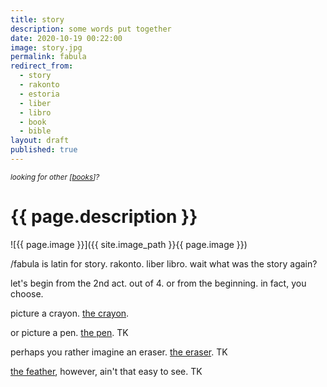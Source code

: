 ```yaml
---
title: story
description: some words put together
date: 2020-10-19 00:22:00
image: story.jpg
permalink: fabula
redirect_from:
  - story
  - rakonto
  - estoria
  - liber
  - libro
  - book
  - bible
layout: draft
published: true
---
```


<small>_looking for other [[books](/books)]?_</small>

# {{ page.description }}

![{{ page.image }}]({{ site.image_path }}{{ page.image }})

/fabula is latin for story. rakonto. liber libro. wait what was the story again?

let's begin from the 2nd act. out of 4. or from the beginning. in fact, you choose.

picture a crayon. [the crayon](/crayon).

or picture a pen. [the pen](/pen). TK

perhaps you rather imagine an eraser. [the eraser](/eraser). TK

[the feather](/feather), however, ain't that easy to see. TK
